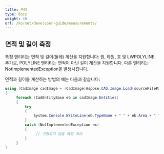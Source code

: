 ```yaml
---
title: 측정
type: docs
weight: 40
url: /ko/net/developer-guide/measurements/
---
```


## **면적 및 길이 측정**

특정 엔티티는 면적 및 길이(둘레) 계산을 지원합니다: 원, 타원, 호 및 LWPOLYLINE. 추가로, POLYLINE 엔티티는 면적이 아닌 길이 계산을 지원합니다. 다른 엔티티는 NotImplementedException을 발생시킵니다.

면적과 길이를 계산하는 방법의 예는 다음과 같습니다:

```csharp
using (CadImage cadImage = (CadImage)Aspose.CAD.Image.Load(sourceFilePath))
{
     foreach (CadEntityBase eb in cadImage.Entities)
     {
         try
         {
             System.Console.WriteLine(eb.TypeName + " " + eb.Area + " " + eb.Length);
         }
         catch (NotImplementedException ex)
         {
              // 구현되지 않음 예외 처리
         }
     }
}
```
